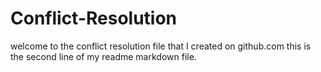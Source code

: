 # Conflict-Resolution
welcome to the conflict resolution file that I created on github.com
this is the second line of my readme markdown file.
